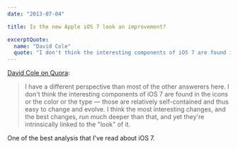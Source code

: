 ```yaml
---
date: "2013-07-04"

title: Is the new Apple iOS 7 look an improvement?

excerptQuote:
  name: "David Cole"
  quote: "I don't think the interesting components of iOS 7 are found in the icons or the color or the type — those are relatively self-contained and thus easy to change and evolve."
---
```


[David Cole on Quora](http://www.quora.com/iOS-7/Is-the-new-Apple-iOS-7-look-an-improvement/answer/David-Cole):

> I have a different perspective than most of the other answerers here. I don't think the interesting components of iOS 7 are found in the icons or the color or the type — those are relatively self-contained and thus easy to change and evolve. I think the most interesting changes, and the best changes, run much deeper than that, and yet they're intrinsically linked to the "look" of it.

One of the best analysis that I've read about iOS 7.
